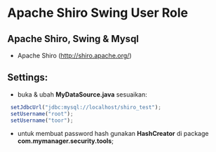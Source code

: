 Apache Shiro Swing User Role 
============================

Apache Shiro, Swing & Mysql
---------------------------------------

- Apache Shiro (http://shiro.apache.org/)


Settings:
------------

- buka & ubah **MyDataSource.java** sesuaikan:

```javascript
 setJdbcUrl("jdbc:mysql://localhost/shiro_test");
 setUsername("root");
 setUsername("toor");
```
- untuk membuat password hash gunakan **HashCreator** di package **com.mymanager.security.tools**;









